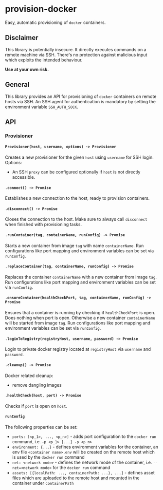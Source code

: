 # provision-docker

Easy, automatic provisioning of `docker` containers.

## **Disclaimer**

This library is potentially insecure. It directly executes commands on a remote machine via SSH.
There's no protection against malicious input which exploits the intended behaviour.

**Use at your own risk.**

## General

This library provides an API for provisioning of `docker` containers on remote hosts via SSH. An SSH agent for
authentication is mandatory by setting the environment variable `SSH_AUTH_SOCK`.

## API

### Provisioner

#### `Provisioner(host, username, options) -> Provisioner`

Creates a new provisioner for the given `host` using `username` for SSH login.
Options:
* An SSH `proxy` can be configured optionally if `host` is not
directly accessible.

#### `.connect() -> Promise`

Establishes a new connection to the host, ready to provision containers.

#### `.disconnect() -> Promise`

Closes the connection to the host. Make sure to always call `disconnect` when finished with provisioning tasks.

#### `.runContainer(tag, containerName, runConfig) -> Promise`

Starts a new container from image `tag` with name `containerName`. Run configurations like port mapping and environment
variables can be set via `runConfig`.

#### `.replaceContainer(tag, containerName, runConfig) -> Promise`

Replaces the container `containerName` with a new container from image `tag`. Run configurations like port mapping and
environment variables can be set via `runConfig`.

#### `.ensureContainer(healthCheckPort, tag, containerName, runConfig) -> Promise`

Ensures that a container is running by checking if `healthCheckPort` is open. Does nothing when port is open. Otherwise
a new container `containerName` will be started from image `tag`. Run configurations like port mapping and environment
variables can be set via `runConfig`.

#### `.loginToRegistry(registryHost, username, password) -> Promise`

Login to private docker registry located at `registryHost` via `username` and `password`.

#### `.cleanup() -> Promise`

Docker related cleanup:
* remove dangling images

#### `.healthCheck(host, port) -> Promise`

Checks if `port` is open on `host`.

#### `runConfig`

The following properties can be set:
* `ports: [<p_1>, ..., <p_n>]` - adds port configuration to the `docker run` command, i.e. `-p <p_1> [...] -p <p_n>`
* `environment: {...}` - defines environment variables for the container, an env file `<container name>.env` will be
created on the remote host which is used by the `docker run` command
* `net: <network mode>` - defines the network mode of the container, i.e. `--net=<network mode>` for the `docker run`
command
* `assets: [{localPath: ..., containerPath: ...}, ...]` - defines asset files which are uploaded to the remote host and
mounted in the container under `containerPath`
